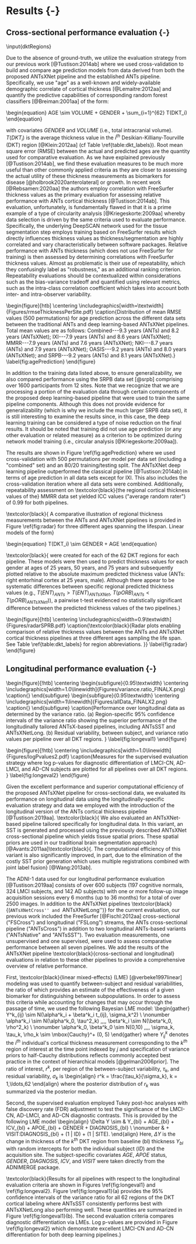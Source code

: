 
# Results {-}


## Cross-sectional performance evaluation {-}

\input{dktRegions}


Due to the absence of ground-truth, we utilize the evaluation strategy from our
previous work [@Tustison:2014ab] where we used cross-validation to build and
compare age prediction models from data derived from both the proposed ANTsXNet
pipeline and the established ANTs pipeline.  Specifically, we use "age" as a
well-known and widely-available demographic correlate of cortical thickness
[@Lemaitre:2012aa] and quantify the predictive capabilities of corresponding
random forest classifiers [@Breiman:2001aa] of the form:

\begin{equation}
AGE \sim VOLUME + GENDER + \sum_{i=1}^{62} T(DKT_i)
\end{equation}

with covariates
$GENDER$ and $VOLUME$ (i.e., total intracranial volume). $T(DKT_i)$ is the
average thickness value in the $i^{th}$ Desikian-Killiany-Tourville (DKT) region
[@Klein:2012aa] (cf Table \ref{table:dkt_labels}).  Root mean square error
(RMSE) between the actual and predicted ages are the quantity used for
comparative evaluation.  As we have explained previously [@Tustison:2014ab], we
find these evaluation measures to be much more useful than other commonly
applied criteria as they are closer to assessing the actual utility of these
thickness measurements as biomarkers for
disease [@holbrook2020anterolateral] or growth.  In recent work
[@Rebsamen:2020aa] the authors employ correlation with FreeSurfer thickness
values as the primary evaluation for assessing relative performance with ANTs
cortical thickness [@Tustison:2014ab].  This evaluation, unfortunately, is
fundamentally flawed in that it is a prime example of a type of circularity
analysis [@Kriegeskorte:2009aa] whereby data selection is driven by the same
criteria used to evaluate performance.  Specifically, the underlying DeepSCAN
network used for the tissue segmentation step employs training based on
FreeSurfer results which directly influences thickness values as
thickness/segmentation are highly correlated and vary characteristically between
software packages. Relative performance with ANTs thickness (which does not use
FreeSurfer for training) is then assessed by determining correlations with
FreeSurfer thickness values.  Almost as problematic is their use of
repeatability, which they confusingly label as "robustness," as an additional
ranking criterion. Repeatability evaluations should be contextualized within
considerations such as the bias-variance tradeoff and quantified using relevant
metrics, such as the intra-class correlation coefficient which takes into
account both inter- and intra-observer variability.

\begin{figure}[htb]
  \centering
    \includegraphics[width=\textwidth]{Figures/rmseThicknessPerSite.pdf}
  \caption{Distribution of mean RMSE values (500 permutations) for age
          prediction across the different data sets between
          the traditional ANTs and deep learning-based ANTsXNet pipelines. Total
          mean values are as follows: Combined---9.3 years (ANTs) and 8.2 years
          (ANTsXNet); IXI---7.9 years (ANTs) and 8.6 years (ANTsXNet);
          MMRR---7.9 years (ANTs) and 7.6 years (ANTsXNet); NKI---8.7 years
          (ANTs) and 7.9 years (ANTsXNet); OASIS---9.2 years (ANTs) and 8.0
          years (ANTsXNet); and SRPB---9.2 years (ANTs) and 8.1 years
          (ANTsXNet).}
  \label{fig:agePrediction}
\end{figure}

In addition to the training data listed above, to ensure generalizability, we
also compared performance using the SRPB data set [@srpb] comprising over 1600
participants from 12 sites.  Note that we recognize that we are processing a
portion of the evaluation data through certain components of the proposed deep
learning-based pipeline that were used to train the same pipeline components.
Although this does not provide evidence for generalizability (which is why we
include the much larger SRPB data set), it is still interesting to examine the
results since, in this case, the deep learning training can be considered a type
of noise reduction on the final results.  It should be noted that training did not
use age prediction (or any other evaluation or related measure) as a criterion
to be optimized during network model training (i.e., circular analysis
[@Kriegeskorte:2009aa]).

The results are shown in Figure \ref{fig:agePrediction} where we used
cross-validation with 500 permutations per model per data set (including a
"combined" set) and an 80/20 training/testing split. The ANTsXNet deep learning
pipeline outperformed the classical pipeline [@Tustison:2014ab] in terms of age
prediction in all data sets except for IXI.  This also includes the
cross-validation iteration where all data sets were combined.  Additionally,
repeatability assessment on \textcolor{black}{the regional cortical thickness
values of the} MMRR data set yielded ICC values ("average random rater") of 0.99
for both pipelines.

\textcolor{black}{
A comparative illustration of regional thickness measurements between the ANTs
and ANTsXNet pipelines is provided in Figure \ref{fig:radar} for three different
ages spanning the lifespan.  Linear models of the form}

\begin{equation}
  T(DKT_i) \sim GENDER + AGE
\end{equation}

\textcolor{black}{
were created for each of the 62 DKT regions for each pipeline.  These models were
then used to predict thickness values for each gender at ages of 25 years, 50 years,
and 75 years and subsequently plotted relative to the absolute maximum predicted
thickness value (ANTs:  right entorhinal cortex at 25 years, male).  Although
there appear to be systematic differences between specific regional predicted
thickness values (e.g., $T(ENT)_{ANTs} > T(ENT)_{ANTsXNet}$,
$T(pORB)_{ANTs} < T(pORB)_{ANTsXNet}$)), a pairwise t-test evidenced no statistically
significant difference between the predicted thickness values of the two pipelines.}

\begin{figure}[htb]
  \centering
    \includegraphics[width=0.9\textwidth]{Figures/radarSPRB.pdf}
  \caption{\textcolor{black}{Radar plots enabling comparison of relative thickness values between
  the ANTs and ANTsXNet cortical thickness pipelines at three different ages
  sampling the life span.  See Table \ref{table:dkt_labels} for region abbreviations. }}
  \label{fig:radar}
\end{figure}


<!-- Importance plots
ranking the cortical thickness regions and the other covariates of Equation (1)
are shown in Figure \ref{fig:radar}. Rankings employ
"MeanDecreaseAccuracy" which quantifies the decrease in model accuracy based on
the exclusion of a specific random forest regressor.  -->

<!--
\begin{figure}[htb]
  \centering
  \begin{subfigure}{0.4\textwidth}
    \centering
    \includegraphics[width=0.75\linewidth]{Figures/rfImportance_SRPB1600_ANTs.pdf}
    \caption{ANTs}
  \end{subfigure}%
  \begin{subfigure}{0.4\textwidth}
    \centering
    \includegraphics[width=0.75\linewidth]{Figures/rfImportance_SRPB1600_ANTsXNet.pdf}
    \caption{ANTsXNet}
  \end{subfigure}
\caption{Importance plots for the SRPB data set using ``MeanDecreaseAccuracy'' for the
random forest regressors (i.e., cortical thickness regions, gender, and brain volume
specified by Equation (1).}
\label{fig:rfimportance}
\end{figure}
-->


## Longitudinal performance evaluation {-}

\begin{figure}[!htb]
  \centering
  \begin{subfigure}{0.95\textwidth}
    \centering
    \includegraphics[width=1.0\linewidth]{Figures/variance.ratio_FINALX.png}
    \caption{}
  \end{subfigure}
  \begin{subfigure}{0.95\textwidth}
    \centering
    \includegraphics[width=1\linewidth]{Figures/allData_FINALX2.png}
    \caption{}
  \end{subfigure}
  \caption{Performance over longitudinal data as determined by the variance ratio.
    (a) Region-specific 95\% confidence intervals of the variance ratio showing the
    superior performance of the longitudinally tailored ANTsX-based pipelines, including
    ANTsSST and ANTsXNetLong. (b) Residual variability, between subject, and variance ratio
    values per pipeline over all DKT regions. }
\label{fig:longeval1}
\end{figure}

\begin{figure}[!htb]
  \centering
    \includegraphics[width=1.0\linewidth]{Figures/logPvalues2.pdf}
  \caption{Measures for the supervised evaluation
  strategy where log p-values for diagnostic
  differentiation of LMCI-CN, AD-LMCI, and AD-CN subjects are plotted for all pipelines
  over all DKT regions. }
  \label{fig:longeval2}
\end{figure}

Given the excellent performance and superior computational efficiency of the
proposed ANTsXNet pipeline for cross-sectional data, we evaluated its
performance on longitudinal data using the longitudinally-specific evaluation
strategy and data we employed with the introduction of the longitudinal version
of the ANTs cortical thickness pipeline [@Tustison:2019aa].  \textcolor{black}{
We also evaluated an ANTsXNet-based pipeline tailored specifically for longitudinal
data.  In this variant, an SST is generated and processed using the previously
described ANTsXNet cross-sectional pipeline which yields tissue spatial priors.
These spatial priors are used in our traditional brain segmentation approach}
[@Avants:2011aa]\textcolor{black}{.  The computational efficiency of this variant is also
significantly improved, in part, due to the elimination of the costly SST prior generation
which uses multiple registrations combined with joint label fusion} [@Wang:2013ab].

The ADNI-1 data used for our longitudinal performance evaluation
[@Tustison:2019aa] consists of over 600 subjects (197 cognitive normals, 324
LMCI subjects, and 142 AD subjects) with one or more follow-up image acquisition
sessions every 6 months (up to 36 months) for a total of over 2500 images. In
addition to the ANTsXNet pipelines \textcolor{black}{(``ANTsXNetCross'' and
``ANTsXNetLong'')} for the current evaluation, our previous work included the
FreeSurfer [@Fischl:2012aa] cross-sectional ("FSCross") and longitudinal
("FSLong") streams, the ANTs cross-sectional pipeline ("ANTsCross") in addition
to two longitudinal ANTs-based variants ("ANTsNative" and "ANTsSST"). Two
evaluation measurements, one unsupervised and one supervised, were used to
assess comparative performance between all seven pipelines.  We add the results
of the ANTsXNet pipeline \textcolor{black}{cross-sectional and longitudinal}
evaluations in relation to these other pipelines to provide a comprehensive
overview of relative performance.

First, \textcolor{black}{linear mixed-effects} (LME) [@verbeke1997linear] modeling was used to quantify
between-subject and residual variabilities, the ratio of which provides an
estimate of the effectiveness of a given biomarker for distinguishing between
subpopulations. In order to assess this criteria while accounting for changes
that may occur through the passage of time, we used the following Bayesian LME
model:
\begin{gather}
  Y^k_{ij} \sim N(\alpha^k_i + \beta^k_i t_{ij}, \sigma_k^2) \\ \nonumber
  \alpha^k_i \sim N(\alpha^k_0, \tau^2_k) \,\,\,\, \beta^k_i \sim N(\beta^k_0, \rho^2_k) \\ \nonumber
  \alpha^k_0, \beta^k_0 \sim N(0,10) \,\,\,\,  \sigma_k, \tau_k, \rho_k \sim \mbox{Cauchy}^+ (0, 5)
\end{gather}
where $Y^k_{ij}$ denotes the $i^{th}$ individual's cortical thickness
measurement corresponding to the $k^{th}$ region of interest at the time point
indexed by $j$ and specification of variance priors to half-Cauchy distributions
reflects commonly accepted best practice in the context of hierarchical models
[@gelman2006prior].  The ratio of interest, $r^k$, per region
of the between-subject variability, $\tau_k$, and residual variability, $\sigma_k$
is
\begin{align}
  r^k = \frac{\tau_k}{\sigma_k}, k = 1,\ldots,62
\end{align}
where the posterior distribution of $r_k$ was summarized via the posterior
median.

Second, the supervised evaluation employed Tukey post-hoc analyses with false
discovery rate (FDR) adjustment to test the significance of the
LMCI-CN, AD-LMCI, and AD-CN diagnostic contrasts.  This is provided by the
following LME model
\begin{align}
  \Delta Y \sim & Y_{bl} + AGE_{bl} + ICV_{bl} + APOE_{bl} + GENDER + DIAGNOSIS_{bl} \\ \nonumber
                & + VISIT:DIAGNOSIS_{bl} + (1 | ID) + (1 | SITE).
\end{align}
Here, $\Delta Y$ is the change in thickness of the $k^{th}$ DKT region from
baseline (bl) thickness $Y_{bl}$ with random intercepts for both the individual
subject ($ID$) and the acquisition site. The subject-specific covariates $AGE$, $APOE$
status, $GENDER$, $DIAGNOSIS$, $ICV$, and $VISIT$ were taken directly from the
ADNIMERGE package.


\textcolor{black}{Results for all pipelines with respect to the longitudinal
evaluation criteria are shown in Figures \ref{fig:longeval1} and
\ref{fig:longeval2}.  Figure \ref{fig:longeval1}(a) provides the 95\% confidence
intervals of the variance ratio for all 62 regions of the DKT cortical labeling
where ANTsSST consistently performs best with ANTsXNetLong also performing
well.  These quantities are summarized in Figure \ref{fig:longeval1}(b).  The
second evaluation criteria compares diagnostic differentiation via LMEs.  Log
p-values are provided in Figure \ref{fig:longeval2} which demonstrate excellent
LMCI-CN and AD-CN differentiation for both deep learning pipelines.}

<!-- , suggesting that
better classification performance---e.g., superior differentiation between
LMCI and AD cohorts---is completely possible for an ANTsXNet extension that
leverages the longitudinal information the current implementation does not. One
such piece of information is repeated measures, i.e., the fact that we observe
some subjects multiple times. Failure to account for this information explains
lower between-subject variabilities for ANTsXNet. In turn, all variability
expresses itself through higher within-subject residuals. But there is an
additional reason for ANTsXNet exhibiting higher residual variability. Neural
networks achieve their power by increasing their effective degrees of freedom
way beyond those of traditional linear models. In terms of the bias-variance
tradeoff, such an increase in model complexity translates to significantly less
predictive bias while simultaneously leading to greater predictive variance.
This fact explains how ANTsXNet can perform so well while retaining such a large
residual variability.  An interesting question is how longitudinal extensions to
ANTsXNet will perform with respect to the same measure. -->
